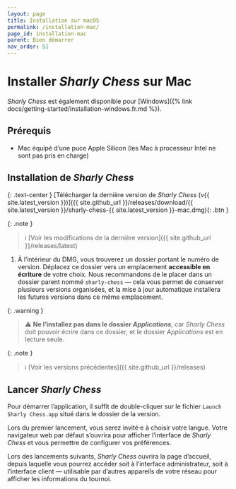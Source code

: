 ```yaml
---
layout: page
title: Installation sur macOS
permalink: /installation-mac/
page_id: installation-mac
parent: Bien démarrer
nav_order: 51
---
```


# Installer _Sharly Chess_ sur Mac

_Sharly Chess_ est également disponible pour [Windows]({% link docs/getting-started/installation-windows.fr.md %}).

## Prérequis

- Mac équipé d’une puce Apple Silicon (les Mac à processeur Intel ne sont pas pris en charge)

## Installation de _Sharly Chess_

{: .text-center }
[Télécharger la dernière version de _Sharly Chess_ (v{{ site.latest_version }})]({{ site.github_url }}/releases/download/{{ site.latest_version }}/sharly-chess-{{ site.latest_version }}-mac.dmg){: .btn }

{: .note }

> :information_source: [Voir les modifications de la dernière version]({{ site.github_url }}/releases/latest)

1. À l’intérieur du DMG, vous trouverez un dossier portant le numéro de version. Déplacez ce dossier vers un emplacement **accessible en écriture** de votre choix.
   Nous recommandons de le placer dans un dossier parent nommé `sharly-chess` — cela vous permet de conserver plusieurs versions organisées, et la mise à jour automatique installera les futures versions dans ce même emplacement.

{: .warning }

> :warning: **Ne l’installez pas dans le dossier _Applications_**, car _Sharly Chess_ doit pouvoir écrire dans ce dossier,
> et le dossier _Applications_ est en lecture seule.

{: .note }

> :information_source: [Voir les versions précédentes]({{ site.github_url }}/releases)

## Lancer _Sharly Chess_

Pour démarrer l’application, il suffit de double-cliquer sur le fichier `Launch Sharly Chess.app` situé dans le dossier de la version.

Lors du premier lancement, vous serez invité·e à choisir votre langue. Votre navigateur web par défaut s’ouvrira pour afficher l’interface de _Sharly Chess_ et vous permettre de configurer vos préférences.

Lors des lancements suivants, _Sharly Chess_ ouvrira la page d’accueil, depuis laquelle vous pourrez accéder soit à l’interface administrateur, soit à l’interface client — utilisable par d’autres appareils de votre réseau pour afficher les informations du tournoi.
